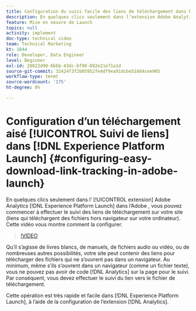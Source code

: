 ```yaml
---
title: Configuration du suivi facile des liens de téléchargement dans Experience Platform Launch
description: En quelques clics seulement dans l’extension Adobe Analytics en Experience Platform Launch, vous pouvez commencer à effectuer le suivi des liens de téléchargement sur votre site (liens qui téléchargent des fichiers hors navigateur sur votre ordinateur). Cette vidéo vous montre comment la configurer.
feature: Mise en oeuvre de Launch
topics: null
activity: implement
doc-type: technical video
team: Technical Marketing
kt: 1844
role: Developer, Data Engineer
level: Beginner
exl-id: 28822d90-6bbb-43dc-bf98-892e21e71a1d
source-git-commit: 32424f3f2b05952fe4df9ea91dcbe51684cee905
workflow-type: tm+mt
source-wordcount: '175'
ht-degree: 0%

---
```


# Configuration d’un téléchargement aisé [!UICONTROL Suivi de liens] dans [!DNL Experience Platform Launch] {#configuring-easy-download-link-tracking-in-adobe-launch}

En quelques clics seulement dans l’ [!UICONTROL extension] Adobe Analytics [!DNL Experience Platform Launch] dans l’Adobe , vous pouvez commencer à effectuer le suivi des liens de téléchargement sur votre site (liens qui téléchargent des fichiers hors navigateur sur votre ordinateur). Cette vidéo vous montre comment la configurer.

>[!VIDEO](https://video.tv.adobe.com/v/25762/?quality=12)

Qu’il s’agisse de livres blancs, de manuels, de fichiers audio ou vidéo, ou de nombreuses autres possibilités, votre site peut contenir des liens pour télécharger des fichiers qui ne s’ouvrent pas dans un navigateur. Au minimum, même s’ils s’ouvrent dans un navigateur (comme un fichier texte), vous ne pouvez pas avoir de code [!DNL Analytics] sur la page pour le suivi. Par conséquent, vous devez effectuer le suivi du lien vers le fichier de téléchargement.

Cette opération est très rapide et facile dans [!DNL Experience Platform Launch], à l’aide de la configuration de l’extension [!DNL Analytics].
